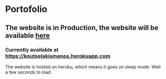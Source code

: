 # Portofolio
## The website is in **Production**, the website will be available [here](http://koutselakismanos.me)
### Currently available at https://koutselakismanos.herokuapp.com
The website is hosted on heroku, which means it goes on sleep mode.
Wait a few seconds to load.
